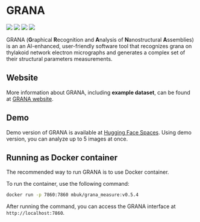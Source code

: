 # GRANA
<img src="https://img.shields.io/badge/Python-3.9-blue"/>
<a href="www.chloroplast.pl/GRANA"><img src="https://img.shields.io/badge/GRANA-Website-green" /></a>
<a href="https://huggingface.co/spaces/chloroplast/GRANA"><img src="https://img.shields.io/badge/GRANA-Demo-green" /></a>
<img src="https://img.shields.io/badge/Gradio-4.44.0-darkgreen"/>

GRANA (**G**raphical **R**ecognition and **A**nalysis of **N**anostructural **A**ssemblies) 
is an an AI-enhanced, user-friendly
software tool that recognizes grana on thylakoid network electron micrographs 
and generates a complex set of their structural parameters measurements.

## Website
More information about GRANA, including **example dataset**, can be found at [GRANA website](www.chloroplast.pl/GRANA).

## Demo
Demo version of GRANA is available at [Hugging Face Spaces](https://huggingface.co/spaces/chloroplast/GRANA).
Using demo version, you can analyze up to 5 images at once.

## Running as Docker container
The recommended way to run GRANA is to use Docker container.

To run the container, use the following command:
```bash
docker run -p 7860:7860 mbuk/grana_measure:v0.5.4
```
After running the command, you can access the GRANA interface at `http://localhost:7860`.
